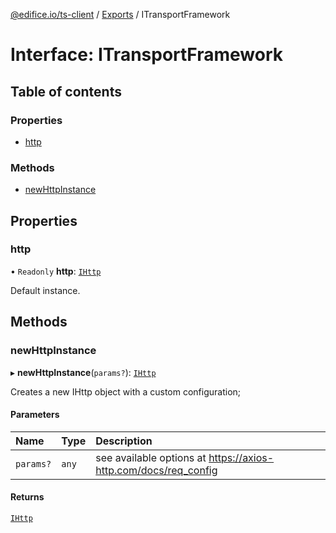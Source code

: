 [@edifice.io/ts-client](../README.md) / [Exports](../modules.md) / ITransportFramework

# Interface: ITransportFramework

## Table of contents

### Properties

- [http](ITransportFramework.md#http)

### Methods

- [newHttpInstance](ITransportFramework.md#newhttpinstance)

## Properties

### http

• `Readonly` **http**: [`IHttp`](IHttp.md)

Default instance.

## Methods

### newHttpInstance

▸ **newHttpInstance**(`params?`): [`IHttp`](IHttp.md)

Creates a new IHttp object with a custom configuration;

#### Parameters

| Name | Type | Description |
| :------ | :------ | :------ |
| `params?` | `any` | see available options at https://axios-http.com/docs/req_config |

#### Returns

[`IHttp`](IHttp.md)
